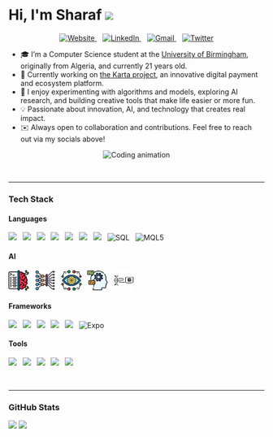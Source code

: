 # Hi, I'm Sharaf <img src="https://media.giphy.com/media/hvRJCLFzcasrR4ia7z/giphy.gif" width="40px">

<p align="center" style="margin-top: 20px;">
  <a href="https://sharafboukhezer.com" target="_blank">
    <img src="https://github.com/sharafedd/sharafedd/src/website.png" alt="Website" height="40" title="Personal Website" />
  </a>
  &nbsp;&nbsp;
  <a href="https://www.linkedin.com/in/sharaf-boukhezer/" target="_blank">
    <img src="https://github.com/sharafedd/sharafedd/src/linkedin.png" alt="LinkedIn" height="40" title="LinkedIn" />
  </a>
  &nbsp;&nbsp;
  <a href="mailto:sharaf.boukhezer@gmail.com" target="_blank">
    <img src="https://github.com/sharafedd/sharafedd/src/gmail.png" alt="Gmail" height="40" title="Gmail" />
  </a>
  &nbsp;&nbsp;
  <a href="https://twitter.com/SharafBoukhezer" target="_blank">
    <img src="https://github.com/sharafedd/sharafedd/src/twitter.png" alt="Twitter" height="40" title="Twitter" />
  </a>
</p>


- 🎓 I’m a Computer Science student at the [University of Birmingham](https://www.birmingham.ac.uk), originally from Algeria, and currently 21 years old.  
- 💼 Currently working on [the Karta project](https://www.bftscalgeria.com/karta), an innovative digital payment and ecosystem platform.  
- 🔬 I enjoy experimenting with algorithms and models, exploring AI research, and building creative tools that make life easier or more fun.  
- 💡 Passionate about innovation, AI, and technology that creates real impact.  
- ✉️ Always open to collaboration and contributions. Feel free to reach out via my socials above!

<p align="center">
  <img src="https://media4.giphy.com/media/v1.Y2lkPTc5MGI3NjExbXRya2xxZGVvdGt6b3Z1djliZ2VhazkwM2g2ODN3aGF6b3B4cTZkbCZlcD12MV9pbnRlcm5hbF9naWZfYnlfaWQmY3Q9Zw/H03PuVdwREB21ANkLX/giphy.gif" height="200" alt="Coding animation" />
</p>


<br>
<hr>


### Tech Stack

#### Languages
<p align="left">
  <img src="https://skillicons.dev/icons?i=python" height="40" /> &nbsp;
  <img src="https://skillicons.dev/icons?i=java" height="40" /> &nbsp;
  <img src="https://skillicons.dev/icons?i=c" height="40" /> &nbsp;
  <img src="https://cdn.jsdelivr.net/gh/devicons/devicon/icons/haskell/haskell-original.svg" height="40" /> &nbsp;
  <img src="https://skillicons.dev/icons?i=html" height="40" /> &nbsp;
  <img src="https://skillicons.dev/icons?i=css" height="40" /> &nbsp;
  <img src="https://skillicons.dev/icons?i=javascript" height="40" /> &nbsp;
  <img src="https://cdn.jsdelivr.net/gh/devicons/devicon/icons/mysql/mysql-original.svg" height="40" title="SQL" /> &nbsp;
  <img src="https://upload.wikimedia.org/wikipedia/commons/b/b1/MQL5_Community_Logo.png" height="40" title="MQL5" /> &nbsp;
</p>

#### AI
<p align="left">
  <img src="src/ML.png" height="40" title="Machine Learning" /> &nbsp;
  <img src="src/DL.png" height="40" title="Deep Learning" /> &nbsp;
  <img src="src/CV.png" height="40" title="Computer Vision" /> &nbsp;
  <img src="src/NLP.png" height="40" title="Natural Language Processing" /> &nbsp;
  <img src="src/EC.png" height="40" title="Evolutionary Computation" />
</p>

#### Frameworks
<p align="left">
  <img src="https://skillicons.dev/icons?i=react" height="40" /> &nbsp;
  <img src="https://skillicons.dev/icons?i=nextjs" height="40" /> &nbsp;
  <img src="https://skillicons.dev/icons?i=angular" height="40" /> &nbsp;
  <img src="https://skillicons.dev/icons?i=pytorch" height="40" /> &nbsp;
  <img src="https://skillicons.dev/icons?i=tailwind" height="40" /> &nbsp;
  <img src="https://www.vectorlogo.zone/logos/expoio/expoio-icon.svg" height="40" title="Expo" />
</p>

#### Tools
<p align="left">
  <img src="https://skillicons.dev/icons?i=supabase" height="40" /> &nbsp;
  <img src="https://skillicons.dev/icons?i=git" height="40" /> &nbsp;
  <img src="https://skillicons.dev/icons?i=vscode" height="40" /> &nbsp;
  <img src="https://skillicons.dev/icons?i=mongodb" height="40" /> &nbsp;
  <img src="https://skillicons.dev/icons?i=postgresql" height="40" />
</p>

<br>
<hr>


### GitHub Stats

<p align="left">
  <img src="https://github-readme-stats.vercel.app/api?username=sharafedd&show_icons=true&theme=github_dark&hide_border=true" height="160" />
  <img src="https://github-readme-stats.vercel.app/api/top-langs/?username=sharafedd&layout=compact&theme=github_dark&hide_border=true" height="160" />
</p>

